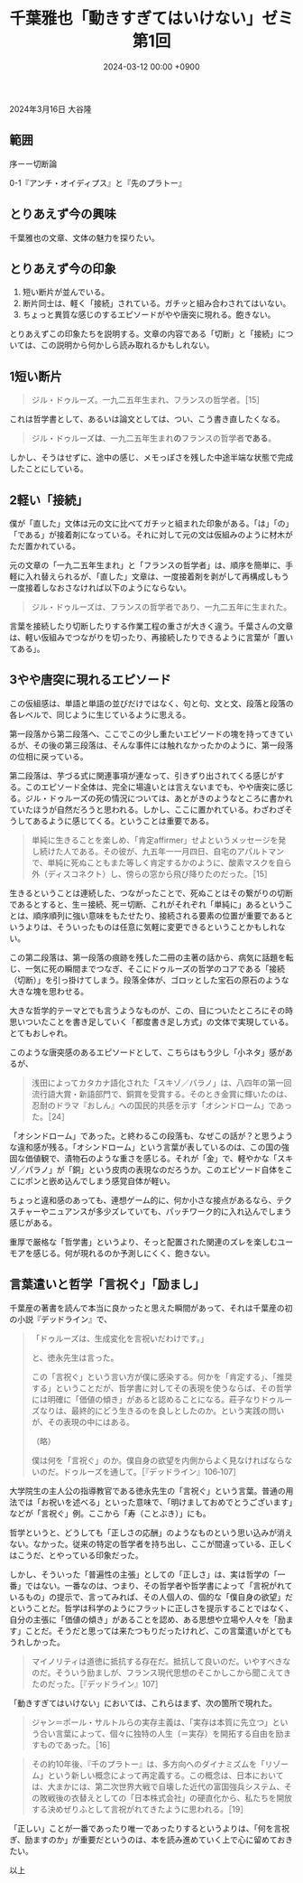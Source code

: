 ﻿---
layout: post
title: "千葉雅也「動きすぎてはいけない」ゼミ 第1回"
date: 2024-03-12 00:00 +0900
categories: 動きすぎてはいけない
---
2024年3月16日 大谷隆

## 範囲
序ーー切断論

0-1『アンチ・オイディプス』と『先のプラトー』

## とりあえず今の興味

千葉雅也の文章、文体の魅力を探りたい。

## とりあえず今の印象

1. 短い断片が並んでいる。
2. 断片同士は、軽く「接続」されている。ガチッと組み合わされてはいない。
3. ちょっと異質な感じのするエピソードがやや唐突に現れる。飽きない。

とりあえずこの印象たちを説明する。文章の内容である「切断」と「接続」については、この説明から何かしら読み取れるかもしれない。

## 1短い断片

> ジル・ドゥルーズ。一九二五年生まれ、フランスの哲学者。［15］

これは哲学書として、あるいは論文としては、つい、こう書き直したくなる。

> ジル・ドゥルーズ**は**、一九二五年生まれ**の**フランスの哲学者**である**。

しかし、そうはせずに、途中の感じ、メモっぽさを残した中途半端な状態で完成したことにしている。

## 2軽い「接続」

僕が「直した」文体は元の文に比べてガチッと組まれた印象がある。「は」「の」「である」が接着剤になっている。それに対して元の文は仮組みのように材木がただ置かれている。

元の文章の「一九二五年生まれ」と「フランスの哲学者」は、順序を簡単に、手軽に入れ替えられるが、「直した」文章は、一度接着剤を剥がして再構成しもう一度接着しなおさなければ以下のようにならない。

> ジル・ドゥルーズは、フランスの哲学者であり、一九二五年に生まれた。

言葉を接続したり切断したりする作業工程の重さが大きく違う。千葉さんの文章は、軽い仮組みでつながりを切ったり、再接続したりできるように言葉が「置いてある」。

## 3やや唐突に現れるエピソード

この仮組感は、単語と単語の並びだけではなく、句と句、文と文、段落と段落の各レベルで、同じように生じているように思える。

第一段落から第二段落へ、ここでこの少し重たいエピソードの塊を持ってきているが、その後の第三段落は、そんな事件には触れなかったかのように、第一段落の位相に戻っている。

第二段落は、芋づる式に関連事項が連なって、引きずり出されてくる感じがする。このエピソード全体は、完全に場違いとは言えないまでも、やや唐突に感じる。ジル・ドゥルーズの死の情況については、あとがきのようなところに書かれていたほうが自然だろうと思われる。しかし、ここに置かれている。わざわざそうしてあるように感じてくる。ということは重要である。

> 単純に生きることを楽しめ、「肯定affirmer」せよというメッセージを発し続けた人である。その彼が、九五年一一月四日、自宅のアパルトマンで、単純に死ぬこともまた等しく肯定するかのように、酸素マスクを自ら外（ディスコネクト）し、傍らの窓から飛び降りたのだった。［15］

生きるということは連続した、つながったことで、死ぬことはその繋がりの切断であるとすると、生＝接続、死＝切断、これがそれぞれ「単純に」あるということは、順序順列に強い意味をもたせたり、接続される要素の位置が重要であるというよりは、そういったものは任意に気軽に変更できるということかもしれない。

この第二段落は、第一段落の痕跡を残した二冊の主著の話から、病気に話題を転じ、一気に死の瞬間までつなぎ、そこにドゥルーズの哲学のコアである「接続（切断）」を引っ掛けてしまう。段落全体が、ゴロッとした宝石の原石のような大きな塊を思わせる。

大きな哲学的テーマとでも言うようなものが、この、目についたところにその時思いついたことを書き足していく「都度書き足し方式」の文体で実現している。とてもおしゃれ。

このような唐突感のあるエピソードとして、こちらはもう少し「小ネタ」感があるが、

> 浅田によってカタカナ語化された「スキゾ／パラノ」は、八四年の第一回流行語大賞・新語部門で、銅賞を受賞する。そのとき金賞に輝いたのは、忍耐のドラマ『おしん』への国民的共感を示す「オシンドローム」であった。［24］

「オシンドローム」であった。と終わるこの段落も、なぜこの話が？と思うような違和感が残る。「オシンドローム」という言葉が表しているのは、この国の強固な価値観で、漬物石のような重さを感じる。それが「金」で、軽やかな「スキゾ／パラノ」が「銅」という皮肉の表現なのだろうか。このエピソード自体をここにポンと嵌め込んでしまう感覚自体が軽い。

ちょっと違和感のあっても、連想ゲーム的に、何か小さな接点があるなら、テクスチャーやニュアンスが多少ズレていても、パッチワーク的に入れ込んでしまう感じがある。

重厚で厳格な「哲学書」というより、そっと配置された関連のズレを楽しむユーモアを感じる。何が現れるのか予測しにくく、飽きない。

## 言葉遣いと哲学「言祝ぐ」「励まし」

千葉産の著書を読んで本当に良かったと思えた瞬間があって、それは千葉産の初の小説『デッドライン』で、

> 「ドゥルーズは、生成変化を言祝いだわけです。」
> 
> と、徳永先生は言った。
> 
> この「言祝ぐ」という言い方が僕に感染する。何かを「肯定する」、「推奨する」ということだが、哲学書に対してその表現を使うならば、その哲学には明確に「価値の傾き」があると認めることになる。莊子なりドゥルーズなりは、最終的にどう生きるのを良しとしたのか。という実践の問いが、その表現の中にはある。
> 
> （略）
> 
> 僕は何を「言祝ぐ」のか。僕自身の欲望を内側からよく見なければならないのだ。ドゥルーズを通して。［『デッドライン』106‐107］

大学院生の主人公の指導教官である徳永先生の「言祝ぐ」という言葉。普通の用法では「お祝いを述べる」といった意味で、「明けましておめでとうございます」などが「言祝ぐ」例。ここから「寿（ことぶき）」にも。

哲学というと、どうしても「正しさの応酬」のようなものという思い込みが消えない。なかった。従来の特定の哲学者を持ち出し、ここが間違っている、正しくはこうだ、とやっている印象だった。

しかし、そういった「普遍性の主張」としての「正しさ」は、実は哲学の「一番」ではない。一番なのは、つまり、その哲学者や哲学書によって「言祝がれているもの」の提示で、言ってみれば、その人個人の、個的な「僕自身の欲望」だということだ。哲学は科学のようにフラットに正しさを提示することではなく、自分の主張に「価値の傾き」があることを認め、ある思想や立場や人々を「励ます」ことだ。そうだと思っては来たつもりだったけれど、この言葉遣いがとてもうれしかった。

> マイノリティは道徳に抵抗する存在だ。抵抗して良いのだ。いやすべきなのだ。そういう励ましが、フランス現代思想のそこかしこから聞こえてきたのだった。［『デッドライン』107］

「動きすぎてはいけない」においては、これらはまず、次の箇所で現れた。

> ジャン＝ポール・サルトルらの実存主義は、「実存は本質に先立つ」という合い言葉によって、個々に独特の人生（＝実存）を開拓する自由を励ますものであった。［16］

> その約10年後、『千のプラトー』は、多方向へのダイナミズムを「リゾーム」という新しい概念によって再定義する。この概念は、日本においては、大まかには、第二次世界大戦で自壊した近代の富国強兵システム、その敗戦後の衣替えとしての「日本株式会社」の硬直化から、私たちを開放する決めぜりふとして言祝がれてきたように思われる。［19］

「正しい」ことが一番であったり唯一であったりするというよりは、「何を言祝ぎ、励ますのか」が重要だというのは、本を読み進めていく上で心に留めておきたい。

以上

